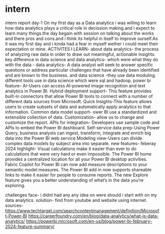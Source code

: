 # intern
intern report
day-1
On my first day as a Data analytics  i was willing to learn how data analytics plays a critical role in decission making.and i expect to learn many things.the day begain with session on talking about the works and there pros and cons.and i think its helpful in itself to improve ourself.As it was my first day and i kinda had a fear in myself wether i could meet their expectation or mine. 
ACTIVITES I LEARN-
about data analytics- the process of analyzing raw data in order to draw out meaningful, actionable insights.
key difference in data science and data analytics- which were  what they do with the data - data analytics- A data analyst will seek to answer specific questions or address particular challenges that have already been identified and are known to the business.
and data science -they use data moduling.
different tools use in data science which were sql and hadoop.
power bi feature-
AI-Users can access AI-powered image recognition and text analytics in Power BI.
Hybrid deployment support- This feature provides built-in connectors that allow Power BI tools to connect with a number of different data sources from Microsoft.
Quick Insights-This feature allows users to create subsets of data and automatically apply analytics to that information.
Common data model support- ower BI use a standardized and extensible collection of data.
Customization- allow us to change and customize the report.
APIs for integration- Developers use sample code and APIs to embed the Power BI dashboard.
Self-service data prep-Using Power Query, business analysts can ingest, transform, integrate and enrich big data into the Power BI web service
Modeling view-Users can divide complex data models by subject area into separate.
new features- feberay 2024 highlight-
Visual calculations make it easier than ever to do calculations that were very hard or even impossible.
The Power BI home provides a centralized location for all your Power BI desktop activities.
Fabric Copilot for Power BI can now add measure descriptions to your semantic model measures.
The Power BI add in now supports shareable links to make it easier for people to consume reports.
The new Explore feature gives you a better understanding of what’s in the data you’re exploring.


challenges face-
i didnt had any any idea on were should i start with on my data analytics.
solution-
find from youtube and website using internet.
sources-
https://www.techtarget.com/searchcontentmanagement/definition/Microsoft-Power-BI
https://careerfoundry.com/en/blog/data-analytics/what-is-data-analytics/
https://powerbi.microsoft.com/en-us/blog/power-bi-february-2024-feature-summary/
